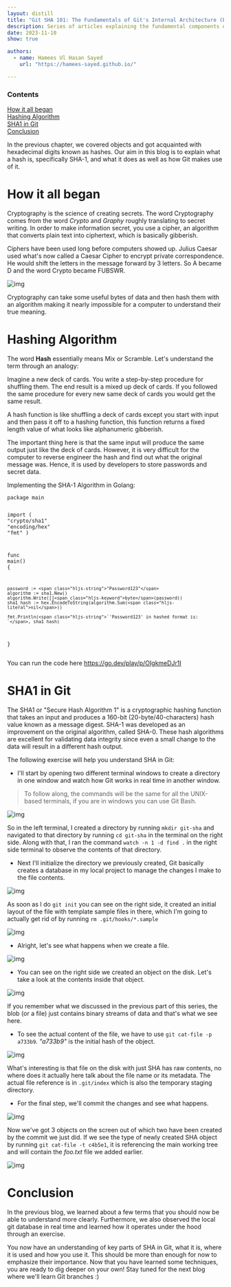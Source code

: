 ```yaml
---
layout: distill
title: "Git SHA 101: The Fundamentals of Git's Internal Architecture (Part 2 of 3)"
description: Series of articles explaining the fundamental components of Git
date: 2023-11-10
show: true

authors:
  - name: Hamees Ul Hasan Sayed
    url: "https://hamees-sayed.github.io/"

---
```

<d-contents>
  <nav class="l-text figcaption">
  <h3>Contents</h3>
    <div><a href="#heading-how-it-all-began">How it all began</a></div>
    <div><a href="#heading-hashing-algorithm">Hashing Algorithm</a></div>
    <div><a href="#heading-sha1-in-git">SHA1 in Git</a></div>
    <div><a href="#heading-conclusion">Conclusion</a></div>
    <!-- <ul>
       <li><a href="#subsection">Subsection</a></li>
    </ul> -->
  </nav>
</d-contents>


<p>In the previous chapter, we covered objects and got acquainted with hexadecimal digits known as hashes. Our aim in this blog is to explain what a hash is, specifically SHA-1, and what it does as well as how Git makes use of it.</p>
<h1 id="heading-how-it-all-began">How it all began</h1>
<p>Cryptography is the science of creating secrets. The word Cryptography comes from the word <em>Crypto</em> and <em>Graphy</em> roughly translating to secret writing. In order to make information secret, you use a cipher, an algorithm that converts plain text into ciphertext, which is basically gibberish.</p>
<p>Ciphers have been used long before computers showed up. Julius Caesar used what's now called a Caesar Cipher to encrypt private correspondence. He would shift the letters in the message forward by 3 letters. So A became D and the word Crypto became FUBSWR.</p>
<p><img loading="lazy" src="https://project-assets.showwcase.com/11561/1669493844416-rLH7MA9Nr.avif" alt="img" /></p>
<p>Cryptography can take some useful bytes of data and then hash them with an algorithm making it nearly impossible for a computer to understand their true meaning.</p>
<h1 id="heading-hashing-algorithm">Hashing Algorithm</h1>
<p>The word <strong>Hash</strong> essentially means Mix or Scramble. Let's understand the term through an analogy:</p>
<p>Imagine a new deck of cards. You write a step-by-step procedure for shuffling them. The end result is a mixed up deck of cards. If you followed the same procedure for every new same deck of cards you would get the same result.</p>
<p>A hash function is like shuffling a deck of cards except you start with input and then pass it off to a hashing function, this function returns a fixed length value of what looks like alphanumeric gibberish.</p>
<p>The important thing here is that the same input will produce the same output just like the deck of cards. However, it is very difficult for the computer to reverse engineer the hash and find out what the original message was. Hence, it is used by developers to store passwords and secret data.</p>
<p>Implementing the SHA-1 Algorithm in Golang:</p>
<pre><code class="lang-go"><span class="hljs-keyword">package</span> main

<span class="hljs-keyword">import</span> (
    <span class="hljs-string">"crypto/sha1"</span>
    <span class="hljs-string">"encoding/hex"</span>
    <span class="hljs-string">"fmt"</span>
)

<span class="hljs-function"><span class="hljs-keyword">func</span> <span class="hljs-title">main</span><span class="hljs-params">()</span></span> {

    password := <span class="hljs-string">"Password123"</span>
    algorithm := sha1.New()
    algorithm.Write([]<span class="hljs-keyword">byte</span>(password))
    sha1_hash := hex.EncodeToString(algorithm.Sum(<span class="hljs-literal">nil</span>))

    fmt.Println(<span class="hljs-string">`'Password123' in hashed format is: `</span>, sha1_hash)
}
</code></pre>
<p>You can run the code here <a target="_blank" href="https://go.dev/play/p/OIgkmeDJr1I">https://go.dev/play/p/OIgkmeDJr1I</a></p>
<h1 id="heading-sha1-in-git">SHA1 in Git</h1>
<p>The SHA1 or "Secure Hash Algorithm 1" is a cryptographic hashing function that takes an input and produces a 160-bit (20-byte/40-characters) hash value known as a message digest. SHA-1 was developed as an improvement on the original algorithm, called SHA-0. These hash algorithms are excellent for validating data integrity since even a small change to the data will result in a different hash output.</p>
<p>The following exercise will help you understand SHA in Git:</p>
<ul>
<li>I'll start by opening two different terminal windows to create a directory in one window and watch how Git works in real time in another window.</li>
</ul>
<blockquote>
<p>To follow along, the commands will be the same for all the UNIX-based terminals, if you are in windows you can use Git Bash.</p>
</blockquote>
<p><img loading="lazy" src="https://project-assets.showwcase.com/700x/11561/1669722991609-Screenshot%2520from%25202022-11-29%252017-26-21.png?type=webp" alt="img" /></p>
<p>So in the left terminal, I created a directory by running <code>mkdir git-sha</code> and navigated to that directory by running <code>cd git-sha</code> in the terminal on the right side. Along with that, I ran the command <code>watch -n 1 -d find .</code> in the right side terminal to observe the contents of that directory.</p>
<ul>
<li>Next I'll initialize the directory we previously created, Git basically creates a database in my local project to manage the changes I make to the file contents.</li>
</ul>
<p><img loading="lazy" src="https://project-assets.showwcase.com/700x/11561/1669723423101-Screenshot%2520from%25202022-11-29%252017-33-32.png?type=webp" alt="img" /></p>
<p>As soon as I do <code>git init</code> you can see on the right side, it created an initial layout of the file with template sample files in there, which I'm going to actually get rid of by running <code>rm .git/hooks/*.sample</code></p>
<p><img loading="lazy" src="https://project-assets.showwcase.com/700x/11561/1669723774711-Screenshot%2520from%25202022-11-29%252017-39-25.png?type=webp" alt="img" /></p>
<ul>
<li>Alright, let's see what happens when we create a file.</li>
</ul>
<p><img loading="lazy" src="https://project-assets.showwcase.com/700x/11561/1669724132834-Screenshot%2520from%25202022-11-29%252017-45-20.png?type=webp" alt="img" /></p>
<ul>
<li>You can see on the right side we created an object on the disk. Let's take a look at the contents inside that object.</li>
</ul>
<p><img loading="lazy" src="https://project-assets.showwcase.com/700x/11561/1669724427542-Screenshot%2520from%25202022-11-29%252017-50-15.png?type=webp" alt="img" /></p>
<p>If you remember what we discussed in the previous part of this series, the blob (or a file) just contains binary streams of data and that's what we see here.</p>
<ul>
<li>To see the actual content of the file, we have to use <code>git cat-file -p a733b9</code><em>. "a733b9"</em> is the initial hash of the object.</li>
</ul>
<p><img loading="lazy" src="https://project-assets.showwcase.com/700x/11561/1669724784586-Screenshot%2520from%25202022-11-29%252017-56-19.png?type=webp" alt="img" /></p>
<p>What's interesting is that file on the disk with just SHA has raw contents, no where does it actually here talk about the file name or its metadata. The actual file reference is in <code>.git/index</code> which is also the temporary staging directory.</p>
<ul>
<li>For the final step, we'll commit the changes and see what happens.</li>
</ul>
<p><img loading="lazy" src="https://project-assets.showwcase.com/700x/11561/1669725239082-Screenshot%2520from%25202022-11-29%252018-03-46.png?type=webp" alt="img" /></p>
<p>Now we've got 3 objects on the screen out of which two have been created by the commit we just did. If we see the type of newly created SHA object by running <code>git cat-file -t c4b5e1</code>, it is referencing the main working tree and will contain the <em>foo.txt</em> file we added earlier.</p>
<p><img loading="lazy" src="https://project-assets.showwcase.com/700x/11561/1669725528561-Screenshot%2520from%25202022-11-29%252018-07-08.png?type=webp" alt="img" /></p>
<h1 id="heading-conclusion">Conclusion</h1>
<p>In the previous blog, we learned about a few terms that you should now be able to understand more clearly. Furthermore, we also observed the local git database in real time and learned how it operates under the hood through an exercise.</p>
<p>You now have an understanding of key parts of SHA in Git, what it is, where it is used and how you use it. This should be more than enough for now to emphasize their importance. Now that you have learned some techniques, you are ready to dig deeper on your own! Stay tuned for the next blog where we'll learn Git branches :)</p>
